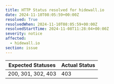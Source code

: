 ```yaml
---
title: HTTP Status resolved for hidewall.io
date: 2024-11-10T08:05:59+00:00Z
resolved: True
resolvedWhen: 2024-11-10T08:05:59+00:00Z
resolvedStartTime: 2024-11-08T11:28:04+00:00Z
severity: notice
affected:
  - hidewall.io
section: issue
---
```


| Expected Statuses | Actual Status  |
|-------------------|----------------|
| 200, 301, 302, 403 | 403 |
